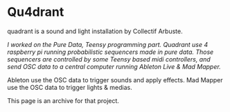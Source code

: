 <h1>Qu4drant</h1>

quadrant is a sound and light installation by Collectif Arbuste.

<i>I worked on the Pure Data, Teensy programming part.
Quadrant use 4 raspberry pi running probabilistic sequencers made in pure data.
Those sequencers are controlled by some Teensy based midi controllers, and send OSC data to a central computer running Ableton Live & Mad Mapper.</i>

Ableton use the OSC data to trigger sounds and apply effects.
Mad Mapper use the OSC data to trigger lights & medias.

This page is an archive for that project.
